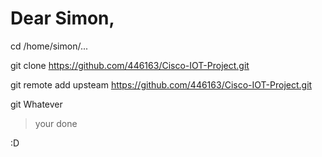 # Dear Simon,

cd /home/simon/...

git clone https://github.com/446163/Cisco-IOT-Project.git

git remote add upsteam https://github.com/446163/Cisco-IOT-Project.git

git Whatever

> your done

:D
